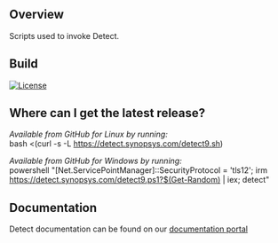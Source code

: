 ## Overview ##
Scripts used to invoke Detect. 

## Build ##

[![License](https://img.shields.io/badge/License-Apache%202.0-blue.svg)](https://opensource.org/licenses/Apache-2.0)

## Where can I get the latest release? ##

*Available from GitHub for Linux by running:*  
bash <(curl -s -L https://detect.synopsys.com/detect9.sh)

*Available from GitHub for Windows by running:*  
powershell "[Net.ServicePointManager]::SecurityProtocol = 'tls12'; irm https://detect.synopsys.com/detect9.ps1?$(Get-Random) | iex; detect"

## Documentation

Detect documentation can be found on our [documentation portal](https://sig-product-docs.synopsys.com/bundle/integrations-detect/page/introduction.html)
